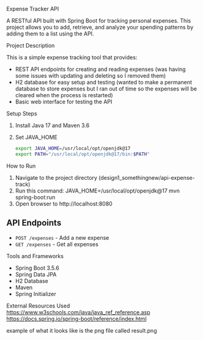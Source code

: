 Expense Tracker API

A RESTful API built with Spring Boot for tracking personal expenses. This project allows you to add, retrieve, and analyze your spending patterns by adding them to a list using the API.


Project Description

This is a simple expense tracking tool that provides:
- REST API endpoints for creating and reading expenses (was having some issues with updating and deleting so I removed them)
- H2 database for easy setup and testing (wanted to make a permanent database to store expenses but I ran out of time so the expenses will be cleared when the process is restarted)
- Basic web interface for testing the API


Setup Steps

1. Install Java 17 and Maven 3.6

2. Set JAVA_HOME
   ```bash
   export JAVA_HOME=/usr/local/opt/openjdk@17
   export PATH="/usr/local/opt/openjdk@17/bin:$PATH"
   ```


How to Run

1. Navigate to the project directory (design1_somethingnew/api-expense-track)
2. Run this command:
     JAVA_HOME=/usr/local/opt/openjdk@17 mvn spring-boot:run
3. Open browser to http://localhost:8080


## API Endpoints
- `POST /expenses` - Add a new expense
- `GET /expenses` - Get all expenses


Tools and Frameworks
- Spring Boot 3.5.6
- Spring Data JPA
- H2 Database
- Maven
- Spring Initializer


External Resources Used
https://www.w3schools.com/java/java_ref_reference.asp
https://docs.spring.io/spring-boot/reference/index.html

example of what it looks like is the png file called result.png

